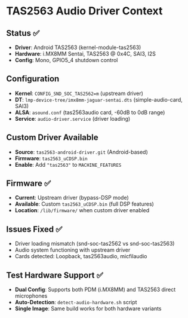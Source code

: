 # TAS2563 Audio Driver Context

## Status ✅
- **Driver**: Android TAS2563 (kernel-module-tas2563) 
- **Hardware**: i.MX8MM Sentai, TAS2563 @ 0x4C, SAI3, I2S
- **Config**: Mono, GPIO5_4 shutdown control

## Configuration
- **Kernel**: `CONFIG_SND_SOC_TAS2562=m` (upstream driver)
- **DT**: `lmp-device-tree/imx8mm-jaguar-sentai.dts` (simple-audio-card, SAI3)
- **ALSA**: `asound.conf` (tas2563audio card, -60dB to 0dB range)
- **Service**: `audio-driver.service` (driver loading)

## Custom Driver Available
- **Source**: `tas2563-android-driver.git` (Android-based)
- **Firmware**: `tas2563_uCDSP.bin`
- **Enable**: Add `"tas2563"` to `MACHINE_FEATURES`

## Firmware ✅
- **Current**: Upstream driver (bypass-DSP mode)
- **Available**: Custom `tas2563_uCDSP.bin` (full DSP features)
- **Location**: `/lib/firmware/` when custom driver enabled

## Issues Fixed ✅
- Driver loading mismatch (snd-soc-tas2562 vs snd-soc-tas2563)
- Audio system functioning with upstream driver
- Cards detected: Loopback, tas2563audio, micfilaudio

## Test Hardware Support ✅
- **Dual Config**: Supports both PDM (i.MX8MM) and TAS2563 direct microphones
- **Auto-Detection**: `detect-audio-hardware.sh` script
- **Single Image**: Same build works for both hardware variants
